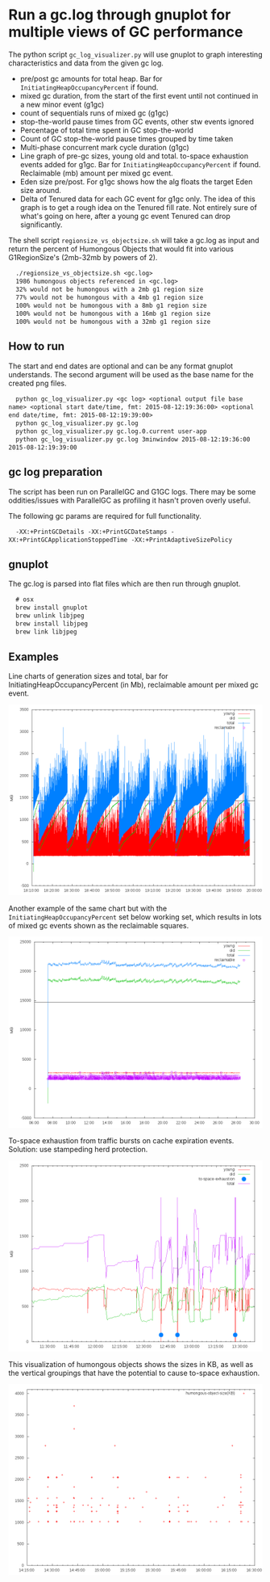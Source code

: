 # Run a gc.log through gnuplot for multiple views of GC performance

The python script `gc_log_visualizer.py` will use gnuplot to graph interesting characteristics
and data from the given gc log.

 * pre/post gc amounts for total heap. Bar for `InitiatingHeapOccupancyPercent` if found.
 * mixed gc duration, from the start of the first event until not continued in a new minor event (g1gc)
 * count of sequentials runs of mixed gc (g1gc)
 * stop-the-world pause times from GC events, other stw events ignored
 * Percentage of total time spent in GC stop-the-world
 * Count of GC stop-the-world pause times grouped by time taken
 * Multi-phase concurrent mark cycle duration (g1gc)
 * Line graph of pre-gc sizes, young old and total. to-space exhaustion events added for g1gc. Bar for `InitiatingHeapOccupancyPercent` if found. Reclaimable (mb) amount per mixed gc event.
 * Eden size pre/post. For g1gc shows how the alg floats the target Eden size around.
 * Delta of Tenured data for each GC event for g1gc only.
   The idea of this graph is to get a rough idea on the Tenured fill rate.
   Not entirely sure of what's going on here, after a young gc event Tenured can drop significantly.

The shell script `regionsize_vs_objectsize.sh` will take a gc.log
as input and return the percent of Humongous Objects that would fit
into various G1RegionSize's (2mb-32mb by powers of 2).

```
  ./regionsize_vs_objectsize.sh <gc.log>
  1986 humongous objects referenced in <gc.log>
  32% would not be humongous with a 2mb g1 region size
  77% would not be humongous with a 4mb g1 region size
  100% would not be humongous with a 8mb g1 region size
  100% would not be humongous with a 16mb g1 region size
  100% would not be humongous with a 32mb g1 region size
```

## How to run
The start and end dates are optional and can be any format gnuplot understands.
The second argument will be used as the base name for the created png files.

```
  python gc_log_visualizer.py <gc log> <optional output file base name> <optional start date/time, fmt: 2015-08-12:19:36:00> <optional end date/time, fmt: 2015-08-12:19:39:00>
  python gc_log_visualizer.py gc.log
  python gc_log_visualizer.py gc.log.0.current user-app
  python gc_log_visualizer.py gc.log 3minwindow 2015-08-12:19:36:00 2015-08-12:19:39:00
```

## gc log preparation
The script has been run on ParallelGC and G1GC logs. There may
be some oddities/issues with ParallelGC as profiling it hasn't
proven overly useful.

The following gc params are required for full functionality.

```
  -XX:+PrintGCDetails -XX:+PrintGCDateStamps -XX:+PrintGCApplicationStoppedTime -XX:+PrintAdaptiveSizePolicy
```

## gnuplot
The gc.log is parsed into flat files which are then run through
gnuplot.

```
  # osx
  brew install gnuplot
  brew unlink libjpeg
  brew install libjpeg
  brew link libjpeg
```

## Examples

Line charts of generation sizes and total, bar for InitiatingHeapOccupancyPercent (in Mb),
reclaimable amount per mixed gc event.

![example of main chart with InitiatingHeapOccupancyPercent and reclaimable](images/ihop-and-reclaimable.png)

Another example of the same chart but with the `InitiatingHeapOccupancyPercent`
set below working set, which results in lots of mixed gc events shown as the reclaimable squares.

![example of unhealthy main chart with InitiatingHeapOccupancyPercent and reclaimable](images/ihop-and-reclaimable-unhealthy.png)

To-space exhaustion from traffic bursts on cache
expiration events. Solution: use stampeding herd protection.

![example of to-space exhaustion](images/to-space-exhaustion.png)

This visualization of humongous objects shows the sizes in KB,
as well as the vertical groupings that have the potential to
cause to-space exhaustion.

![example of humongous objects](images/humongous-objects.png)
